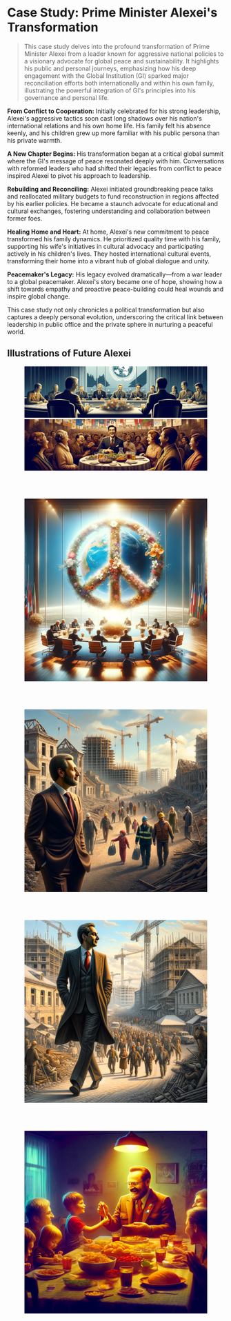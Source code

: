# Case Study: Prime Minister Alexei's Transformation
> This case study delves into the profound transformation of Prime Minister Alexei from a leader known for aggressive national policies to a visionary advocate for global peace and sustainability. It highlights his public and personal journeys, emphasizing how his deep engagement with the Global Institution (GI) sparked major reconciliation efforts both internationally and within his own family, illustrating the powerful integration of GI's principles into his governance and personal life.

**From Conflict to Cooperation:**
Initially celebrated for his strong leadership, Alexei's aggressive tactics soon cast long shadows over his nation's international relations and his own home life. His family felt his absence keenly, and his children grew up more familiar with his public persona than his private warmth.

**A New Chapter Begins:**
His transformation began at a critical global summit where the GI's message of peace resonated deeply with him. Conversations with reformed leaders who had shifted their legacies from conflict to peace inspired Alexei to pivot his approach to leadership.

**Rebuilding and Reconciling:**
Alexei initiated groundbreaking peace talks and reallocated military budgets to fund reconstruction in regions affected by his earlier policies. He became a staunch advocate for educational and cultural exchanges, fostering understanding and collaboration between former foes.

**Healing Home and Heart:**
At home, Alexei's new commitment to peace transformed his family dynamics. He prioritized quality time with his family, supporting his wife's initiatives in cultural advocacy and participating actively in his children's lives. They hosted international cultural events, transforming their home into a vibrant hub of global dialogue and unity.

**Peacemaker's Legacy:**
His legacy evolved dramatically—from a war leader to a global peacemaker. Alexei's story became one of hope, showing how a shift towards empathy and proactive peace-building could heal wounds and inspire global change.

This case study not only chronicles a political transformation but also captures a deeply personal evolution, underscoring the critical link between leadership in public office and the private sphere in nurturing a peaceful world.

## Illustrations of Future Alexei
<figure>
    <img src="assets/images/case-study-alexei-01.webp"
         alt="">
    <!--<figcaption><i>The transformative journey of a fictional prime minister named Alexei</i></figcaption>-->
</figure>

<br/><br/>
<figure>
    <img src="assets/images/case-study-alexei-02.webp"
         alt="">
    <!--<figcaption><i>A peaceful negotiation scene involving the fictional prime minister, Alexei</i></figcaption>-->
</figure>

<br/><br/>
<figure>
    <img src="assets/images/case-study-alexei-03.webp"
         alt="">
    <!--<figcaption><i>The fictional Prime Minister Alexei visiting a region that was once war-torn but is now bustling with reconstruction efforts</i></figcaption>-->
</figure>

<br/><br/>
<figure>
    <img src="assets/images/case-study-alexei-05.webp"
         alt="">
    <!--<figcaption><i>The fictional Prime Minister Alexei visiting a region that was once war-torn but is now bustling with reconstruction efforts</i></figcaption>-->
</figure>

<br/><br/>
<figure>
    <img src="assets/images/case-study-alexei-04.webp"
         alt="">
   <!-- <figcaption><i>Alexei eating dinner with his family</i></figcaption>-->
</figure>
